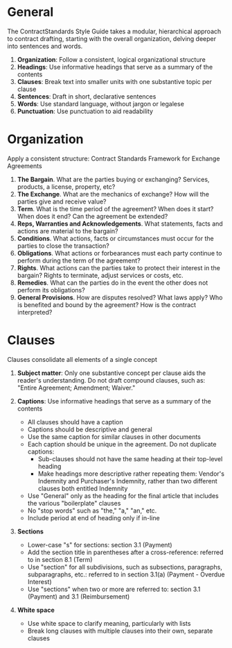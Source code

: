 # General
The ContractStandards Style Guide takes a modular, hierarchical approach to contract drafting, starting with the overall organization, delving deeper into sentences and words.

1. **Organization**: Follow a consistent, logical organizational structure
2. **Headings**: Use informative headings that serve as a summary of the contents
3. **Clauses**: Break text into smaller units with one substantive topic per clause
4. **Sentences**: Draft in short, declarative sentences
5. **Words**: Use standard language, without jargon or legalese
6. **Punctuation**: Use punctuation to aid readability

# Organization

Apply a consistent structure: Contract Standards Framework for Exchange Agreements

1. **The Bargain**. What are the parties buying or exchanging? Services, products, a license, property, etc?
2. **The Exchange**. What are the mechanics of exchange? How will the parties give and receive value?
3. **Term**. What is the time period of the agreement? When does it start? When does it end? Can the agreement be extended?
4. **Reps, Warranties and Acknowledgements**. What statements, facts and actions are material to the bargain?
5. **Conditions**. What actions, facts or circumstances must occur for the parties to close the transaction?
6. **Obligations**. What actions or forbearances must each party continue to perform during the term of the agreement?
7. **Rights**. What actions can the parties take to protect their interest in the bargain? Rights to terminate, adjust services or costs, etc.
8. **Remedies**. What can the parties do in the event the other does not perform its obligations?
9. **General Provisions**. How are disputes resolved? What laws apply? Who is benefited and bound by the agreement? How is the contract interpreted?

# Clauses

Clauses consolidate all elements of a single concept

1. **Subject matter**: Only one substantive concept per clause aids the reader's understanding. Do not draft compound clauses, such as: "Entire Agreement; Amendment; Waiver."

2. **Captions**: Use informative headings that serve as a summary of the contents
    * All clauses should have a caption
    * Captions should be descriptive and general
    * Use the same caption for similar clauses in other documents
    * Each caption should be unique in the agreement. Do not duplicate captions:
      * Sub-clauses should not have the same heading at their top-level heading
      * Make headings more descriptive rather repeating them: Vendor's Indemnity and Purchaser's Indemnity, rather than two different clauses both entitled Indemnity
    * Use "General" only as the heading for the final article that includes the various "boilerplate" clauses
    * No "stop words" such as "the," "a," "an," etc.
    * Include period at end of heading only if in-line
3. **Sections**
    * Lower-case "s" for sections: section 3.1 (Payment)
    * Add the section title in parentheses after a cross-reference: referred to in section 8.1 (Term)
    * Use "section" for all subdivisions, such as subsections, paragraphs, subparagraphs, etc.: referred to in section 3.1(a) (Payment - Overdue Interest)
    * Use "sections" when two or more are referred to: section 3.1 (Payment) and 3.1 (Reimbursement)
4. **White space**
    * Use white space to clarify meaning, particularly with lists
    * Break long clauses with multiple clauses into their own, separate clauses
